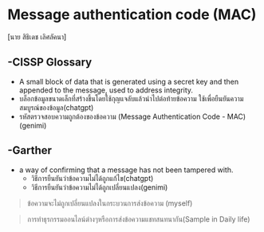 # Message authentication code (MAC)
[นาย สิธิเดช เลิศลัคนา]

## -CISSP Glossary
 - A small block of data that is generated using a secret key and then appended to the message, used to address integrity.
  - บล็อกข้อมูลขนาดเล็กที่สร้างขึ้นโดยใช้กุญแจลับแล้วนำไปต่อท้ายข้อความ ใช้เพื่อยืนยันความสมบูรณ์ของข้อมูล(chatgpt)
  - รหัสตรวจสอบความถูกต้องของข้อความ (Message Authentication Code - MAC)(genimi)

## -Garther
- a way of confirming that a message has not been tampered with.
   - วิธีการยืนยันว่าข้อความไม่ได้ถูกแก้ไข(chatgpt)
    - วิธีการยืนยันว่าข้อความไม่ได้ถูกเปลี่ยนแปลง(genimi)

>ข้อความจะไม่ถูกเปลี่ยนแปลงในกระบวนการส่งข้อความ (myself)

>การทำธุรกรรมออนไลน์ต่างๆหรือการส่งข้อความแชทสนทนากัน(Sample in Daily life)

